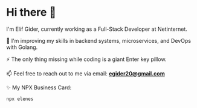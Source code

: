 # Hi there 👋

I'm Elif Gider, currently working as a Full-Stack Developer at Netinternet.  

🌱 I'm improving my skills in backend systems, microservices, and DevOps with Golang.  

⚡  The only thing missing while coding is a giant Enter key pillow.

📫 Feel free to reach out to me via email: **egider20@gmail.com**

✨ My NPX Business Card: 

```bash
npx elenes


